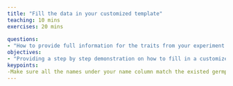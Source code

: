 ```yaml
---
title: "Fill the data in your customized template"
teaching: 10 mins
exercises: 20 mins
 
questions:
- "How to provide full information for the traits from your experiment if it is does not exist yet?"
objectives:
- "Providing a step by step demonstration on how to fill in a customized template."
keypoints:
-Make sure all the names under your name column match the existed germplasm in KnowPulse.
---
```

